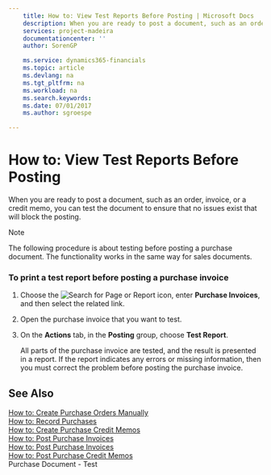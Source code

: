```yaml
---
    title: How to: View Test Reports Before Posting | Microsoft Docs
    description: When you are ready to post a document, such as an order, invoice, or a credit memo, you can test the document to ensure that no issues exist that will block the posting.
    services: project-madeira
    documentationcenter: ''
    author: SorenGP

    ms.service: dynamics365-financials
    ms.topic: article
    ms.devlang: na
    ms.tgt_pltfrm: na
    ms.workload: na
    ms.search.keywords:
    ms.date: 07/01/2017
    ms.author: sgroespe

---
```

# How to: View Test Reports Before Posting
When you are ready to post a document, such as an order, invoice, or a credit memo, you can test the document to ensure that no issues exist that will block the posting.  
  
> [!NOTE]  
>  The following procedure is about testing before posting a purchase document. The functionality works in the same way for sales documents.  
  
### To print a test report before posting a purchase invoice  
  
1.  Choose the ![Search for Page or Report](media/ui-search/search_small.png "Search for Page or Report icon") icon, enter **Purchase Invoices**, and then select the related link.  
  
2.  Open the purchase invoice that you want to test.  
  
3.  On the **Actions** tab, in the **Posting** group, choose **Test Report**.  
  
     All parts of the purchase invoice are tested, and the result is presented in a report. If the report indicates any errors or missing information, then you must correct the problem before posting the purchase invoice.  
  
## See Also  
 [How to: Create Purchase Orders Manually](../FullExperience/how-to-create-purchase-orders-manually.md)   
 [How to: Record Purchases](../FullExperience/how-to-record-purchases.md)   
 [How to: Create Purchase Credit Memos](../FullExperience/how-to-create-purchase-credit-memos.md)   
 [How to: Post Purchase Invoices](../FullExperience/how-to-post-purchase-invoices.md)   
 [How to: Post Purchase Invoices](../FullExperience/how-to-post-purchase-invoices.md)   
 [How to: Post Purchase Credit Memos](../FullExperience/how-to-post-purchase-credit-memos.md)   
 Purchase Document - Test